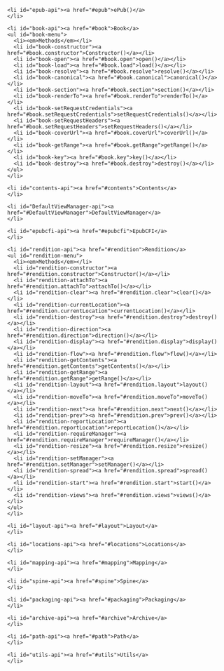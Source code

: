 <ul id="menu">

    <li id="epub-api"><a href="#epub">ePub()</a>
    </li>

    <li id="book-api"><a href="#book">Book</a>
    <ul id="book-menu">
      <li><em>Methods</em></li>
      <li id="book-constructor"><a href="#book.constructor">Constructor()</a></li>
      <li id="book-open"><a href="#book.open">open()</a></li>
      <li id="book-load"><a href="#book.load">load()</a></li>
      <li id="book-resolve"><a href="#book.resolve">resolve()</a></li>
      <li id="book-canonical"><a href="#book.canonical">canonical()</a></li>
      <li id="book-section"><a href="#book.section">section()</a></li>
      <li id="book-renderTo"><a href="#book.renderTo">renderTo()</a></li>
      <li id="book-setRequestCredentials"><a href="#book.setRequestCredentials">setRequestCredentials()</a></li>
      <li id="book-setRequestHeaders"><a href="#book.setRequestHeaders">setRequestHeaders()</a></li>
      <li id="book-coverUrl"><a href="#book.coverUrl">coverUrl()</a></li>
      <li id="book-getRange"><a href="#book.getRange">getRange()</a></li>
      <li id="book-key"><a href="#book.key">key()</a></li>
      <li id="book-destroy"><a href="#book.destroy">destroy()</a></li>
    </ul>
    </li>

    <li id="contents-api"><a href="#contents">Contents</a>
    </li>

    <li id="DefaultViewManager-api"><a href="#DefaultViewManager">DefaultViewManager</a>
    </li>

    <li id="epubcfi-api"><a href="#epubcfi">EpubCFI</a>
    </li>

    <li id="rendition-api"><a href="#rendition">Rendition</a>
    <ul id="rendition-menu">
      <li><em>Methods</em></li>
      <li id="rendition-constructor"><a href="#rendition.constructor">Constructor()</a></li>
      <li id="rendition-attachTo"><a href="#rendition.attachTo">attachTo()</a></li>
      <li id="rendition-clear"><a href="#rendition.clear">clear()</a></li>
      <li id="rendition-currentLocation"><a href="#rendition.currentLocation">currentLocation()</a></li>
      <li id="rendition-destroy"><a href="#rendition.destroy">destroy()</a></li>
      <li id="rendition-direction"><a href="#rendition.direction">direction()</a></li>
      <li id="rendition-display"><a href="#rendition.display">display()</a></li>
      <li id="rendition-flow"><a href="#rendition.flow">flow()</a></li>
      <li id="rendition-getContents"><a href="#rendition.getContents">getContents()</a></li>
      <li id="rendition-getRange"><a href="#rendition.getRange">getRange()</a></li>
      <li id="rendition-layout"><a href="#rendition.layout">layout()</a></li>
      <li id="rendition-moveTo"><a href="#rendition.moveTo">moveTo()</a></li>
      <li id="rendition-next"><a href="#rendition.next">next()</a></li>
      <li id="rendition-prev"><a href="#rendition.prev">prev()</a></li>
      <li id="rendition-reportLocation"><a href="#rendition.reportLocation">reportLocation()</a></li>
      <li id="rendition-requireManager"><a href="#rendition.requireManager">requireManager()</a></li>
      <li id="rendition-resize"><a href="#rendition.resize">resize()</a></li>
      <li id="rendition-setManager"><a href="#rendition.setManager">setManager()</a></li>
      <li id="rendition-spread"><a href="#rendition.spread">spread()</a></li>
      <li id="rendition-start"><a href="#rendition.start">start()</a></li>
      <li id="rendition-views"><a href="#rendition.views">views()</a></li>
    </ul>
    </li>

    <li id="layout-api"><a href="#layout">Layout</a>
    </li>

    <li id="locations-api"><a href="#locations">Locations</a>
    </li>

    <li id="mapping-api"><a href="#mapping">Mapping</a>
    </li>

    <li id="spine-api"><a href="#spine">Spine</a>
    </li>

    <li id="packaging-api"><a href="#packaging">Packaging</a>
    </li>

    <li id="archive-api"><a href="#archive">Archive</a>
    </li>

    <li id="path-api"><a href="#path">Path</a>
    </li>

    <li id="utils-api"><a href="#utils">Utils</a>
    </li>

</ul>
